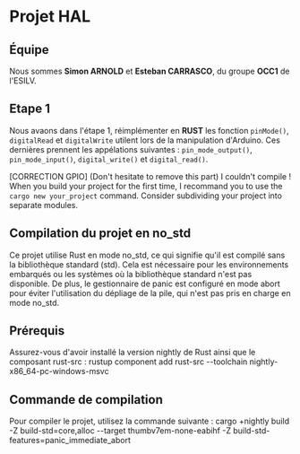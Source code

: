 # Projet HAL

## Équipe
Nous sommes **Simon ARNOLD** et **Esteban CARRASCO**, du groupe **OCC1** de l'ESILV.

## Etape 1
Nous avaons dans l'étape 1, réimplémenter en **RUST** les fonction `pinMode()`, `digitalRead` et `digitalWrite` utilent lors de la manipulation d'Arduino.
Ces dernières prennent les appélations suivantes : `pin_mode_output()`, `pin_mode_input()`, `digital_write()` et `digital_read()`.

[CORRECTION GPIO] (Don't hesitate to remove this part)
I couldn't compile ! When you build your project for the first time, I recommand you to use the ```cargo new your_project``` command.
Consider subdividing your project into separate modules. 

## Compilation du projet en no_std
Ce projet utilise Rust en mode no_std, ce qui signifie qu'il est compilé sans la bibliothèque standard (std). Cela est nécessaire pour les environnements embarqués ou les systèmes où la bibliothèque standard n'est pas disponible. De plus, le gestionnaire de panic est configuré en mode abort pour éviter l'utilisation du dépliage de la pile, qui n'est pas pris en charge en mode no_std.

## Prérequis
Assurez-vous d'avoir installé la version nightly de Rust ainsi que le composant rust-src :
rustup component add rust-src --toolchain nightly-x86_64-pc-windows-msvc

## Commande de compilation
Pour compiler le projet, utilisez la commande suivante :
cargo +nightly build -Z build-std=core,alloc --target thumbv7em-none-eabihf -Z build-std-features=panic_immediate_abort


